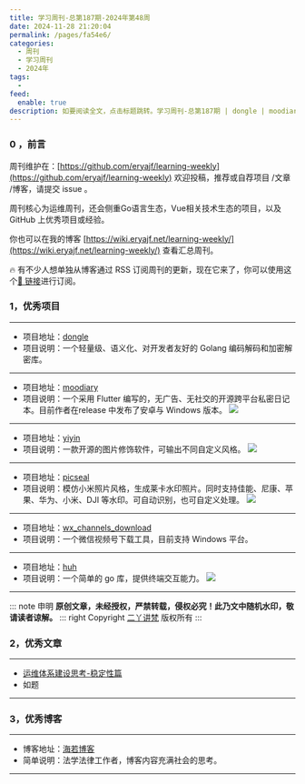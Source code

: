```yaml
---
title: 学习周刊-总第187期-2024年第48周
date: 2024-11-28 21:20:04
permalink: /pages/fa54e6/
categories:
  - 周刊
  - 学习周刊
  - 2024年
tags:
  -
feed:
  enable: true
description: 如要阅读全文，点击标题跳转。学习周刊-总第187期 | dongle | moodiary | yiyin | picseal | wx_channels_download | huh
---
```



### 0 ，前言

周刊维护在：[https://github.com/eryajf/learning-weekly](https://github.com/eryajf/learning-weekly)  欢迎投稿，推荐或自荐项目 /文章 /博客，请提交 issue 。

周刊核心为运维周刊，还会侧重Go语言生态，Vue相关技术生态的项目，以及 GitHub 上优秀项目或经验。

你也可以在我的博客 [https://wiki.eryajf.net/learning-weekly/](https://wiki.eryajf.net/learning-weekly/) 查看汇总周刊。

🔥 有不少人想单独从博客通过 RSS 订阅周刊的更新，现在它来了，你可以使用这个[🔗 链接](https://wiki.eryajf.net/learning-weekly.xml)进行订阅。

### 1，优秀项目

---
- 项目地址：[dongle](https://github.com/dromara/dongle)
- 项目说明：一个轻量级、语义化、对开发者友好的 Golang 编码解码和加密解密库。
---
- 项目地址：[moodiary](https://github.com/ZhuJHua/moodiary)
- 项目说明：一个采用 Flutter 编写的，无广告、无社交的开源跨平台私密日记本。目前作者在release 中发布了安卓与 Windows 版本。
  ![](https://t.eryajf.net/imgs/2024/11/1732416696970.webp)
---
- 项目地址：[yiyin](https://github.com/ggchivalrous/yiyin)
- 项目说明：一款开源的图片修饰软件，可输出不同自定义风格。
  ![](https://t.eryajf.net/imgs/2024/11/1732670835149.webp)
---
- 项目地址：[picseal](https://github.com/zhiweio/picseal)
- 项目说明：模仿小米照片风格，生成莱卡水印照片。同时支持佳能、尼康、苹果、华为、小米、DJI 等水印。可自动识别，也可自定义处理。
  ![](https://t.eryajf.net/imgs/2024/11/1732671032887.webp)
---
- 项目地址：[wx_channels_download](https://github.com/ltaoo/wx_channels_download)
- 项目说明：一个微信视频号下载工具，目前支持 Windows 平台。
---

- 项目地址：[huh](https://github.com/charmbracelet/huh)
- 项目说明：一个简单的 go 库，提供终端交互能力。
  ![](https://t.eryajf.net/imgs/2024/11/1732671562034.gif)
---

::: note 申明
**原创文章<Badge text='eryajf' />，未经授权，严禁转载，侵权必究！此乃文中随机水印，敬请读者谅解。**
::: right
Copyright [二丫讲梵](https://wiki.eryajf.net) 版权所有
:::

### 2，优秀文章

---
- [运维体系建设思考-稳定性篇](https://www.qinyening.com/post/2021-11-17-stability/)
- 如题
---

### 3，优秀博客

---
- 博客地址：[海若博客](https://hyruo.com/)
- 简单说明：法学法律工作者，博客内容充满社会的思考。
---

